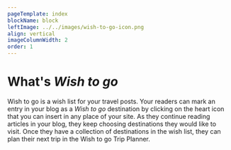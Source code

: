 ```yaml
---
pageTemplate: index
blockName: block
leftImage: ../../images/wish-to-go-icon.png
align: vertical
imageColumnWidth: 2
order: 1
---
```


# What's _Wish to go_

Wish to go is a wish list for your travel posts. Your readers can mark an entry in your blog as a _Wish to go_ destination by clicking on the heart icon <WishWidget country="TV"></WishWidget>that you can insert in any place of your site. As they continue reading articles in your blog, they keep choosing destinations they would like to visit. Once they have a collection of destinations in the wish list, they can plan their next trip in the Wish to go Trip Planner.
